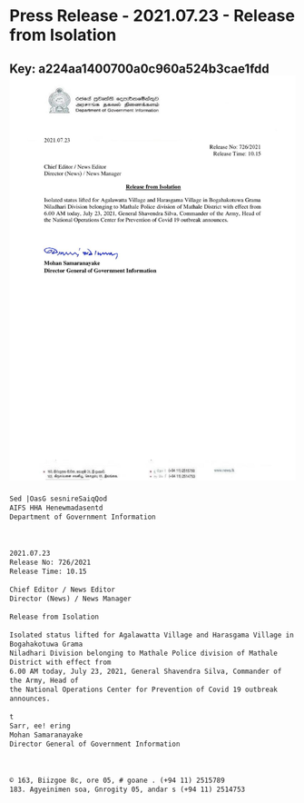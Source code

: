 # Press Release - 2021.07.23 - Release from Isolation 
Key: a224aa1400700a0c960a524b3cae1fdd 
![img](img/a224aa1400700a0c960a524b3cae1fdd.jpg)
---
```
Sed |OasG sesnireSaiqQod
AIFS HHA Henewmadasentd
Department of Government Information

 

2021.07.23
Release No: 726/2021
Release Time: 10.15

Chief Editor / News Editor
Director (News) / News Manager

Release from Isolation

Isolated status lifted for Agalawatta Village and Harasgama Village in Bogahakotuwa Grama
Niladhari Division belonging to Mathale Police division of Mathale District with effect from
6.00 AM today, July 23, 2021, General Shavendra Silva, Commander of the Army, Head of
the National Operations Center for Prevention of Covid 19 outbreak announces.

t
Sarr, ee! ering
Mohan Samaranayake
Director General of Government Information

 

© 163, Biizgoe 8c, ore 05, # goane . (+94 11) 2515789
183. Agyeinimen soa, Gnrogity 05, andar s (+94 11) 2514753

 

```
